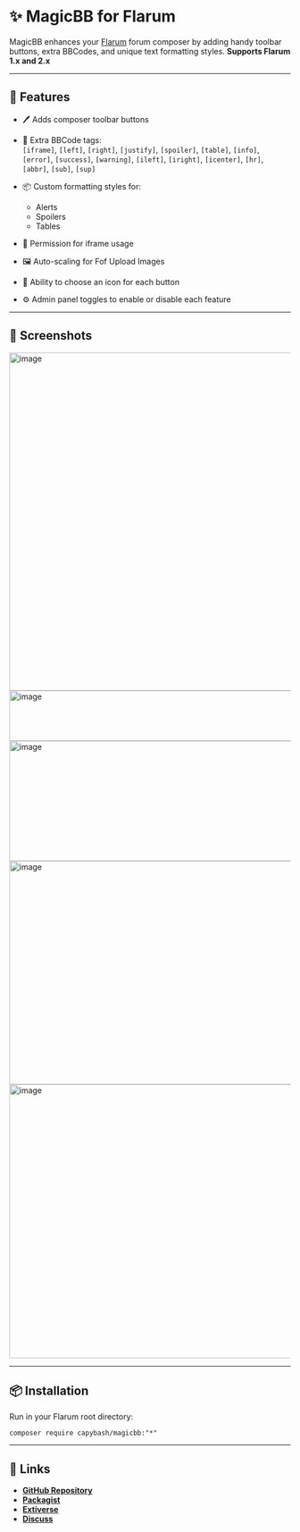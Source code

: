 # ✨ MagicBB for Flarum
MagicBB enhances your [Flarum](https://flarum.org) forum composer by adding handy toolbar buttons, extra BBCodes, and unique text formatting styles. **Supports Flarum 1.x and 2.x**

---

## 🚀 Features
- 🖊️ Adds composer toolbar buttons  
- 🎨 Extra BBCode tags:  
  `[iframe]`, `[left]`, `[right]`, `[justify]`, `[spoiler]`, `[table]`, `[info]`, `[error]`, `[success]`, `[warning]`, `[ileft]`, `[iright]`, `[icenter]`, `[hr]`, `[abbr]`, `[sub]`, `[sup]`
- 📦 Custom formatting styles for:
  - Alerts
  - Spoilers
  - Tables

- 🔐 Permission for iframe usage
- 🖼️ Auto-scaling for Fof Upload Images
- 🎨 Ability to choose an icon for each button
- ⚙️ Admin panel toggles to enable or disable each feature

---

## 📸 Screenshots
<img width="850" height="605" alt="image" src="https://github.com/user-attachments/assets/c9cf5ec8-50f2-414a-a49a-bd7bec751bae" />
<img width="850" height="90" alt="image" src="https://github.com/user-attachments/assets/979a2037-8658-42bb-9448-8e00bb0ec4fc" />
<img width="850" height="215" alt="image" src="https://github.com/user-attachments/assets/f6ed58ec-ef3f-4335-8f11-ff31511cc6c1" />
<img width="850" height="400" alt="image" src="https://github.com/user-attachments/assets/054eefe5-0b9c-4404-9974-f2d821018940" />
<img width="850" height="490" alt="image" src="https://github.com/user-attachments/assets/1665e56d-0fbe-4370-9b13-dc26015a1930" />

---

## 📦 Installation
Run in your Flarum root directory:
```
composer require capybash/magicbb:"*"
```

---

## 🔗 Links
- [**GitHub Repository**](https://github.com/capybash/magicbb)  
- [**Packagist**](https://packagist.org/packages/capybash/magicbb)  
- [**Extiverse**](https://extiverse.com/extension/capybash/magicbb)
- [**Discuss**](https://discuss.flarum.org/d/38053-magicbb-extra-bbcodes-toolbar-buttons)
